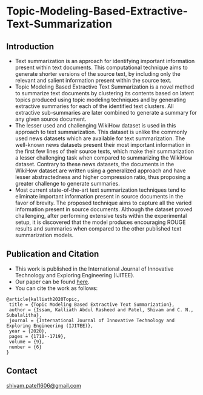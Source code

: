 # Topic-Modeling-Based-Extractive-Text-Summarization

## Introduction

- Text summarization is an approach for identifying important information present within text documents. This computational technique aims to generate shorter versions of the source text, by including only the relevant and salient information present within the source text. 
- Topic Modeling Based Extractive Text Summarization is a novel method to summarize text documents by clustering its contents based on latent topics produced using topic modeling techniques and by generating extractive summaries for each of the identified text clusters. All extractive sub-summaries are later combined to generate a summary for any given source document. 
- The lesser used and challenging WikiHow dataset is used in this approach to text summarization. This dataset is unlike the commonly used news datasets which are available for text summarization. The well-known news datasets present their most important information in the first few lines of their source texts, which make their summarization a lesser challenging task when compared to summarizing the WikiHow dataset. Contrary to these news datasets, the documents in the WikiHow dataset are written using a generalized approach and have lesser abstractedness and higher compression ratio, thus proposing a greater challenge to generate summaries. 
- Most current state-of-the-art text summarization techniques tend to eliminate important information present in source documents in the favor of brevity. The proposed technique aims to capture all the varied information present in source documents. Although the dataset proved challenging, after performing extensive tests within the experimental setup, it is discovered that the model produces encouraging ROUGE results and summaries when compared to the other published text summarization models.

## Publication and Citation

- This work is published in the International Journal of Innovative Technology and Exploring Engineering (IJITEE).
- Our paper can be found [here](https://www.ijitee.org/wp-content/uploads/papers/v9i6/F4611049620.pdf).
- You can cite the work as follows:

```
@article{kalliath2020Topic,
 title = {Topic Modeling Based Extractive Text Summarization},
 author = {Issam, Kalliath Abdul Rasheed and Patel, Shivam and C. N., Subalalitha},
 journal = {International Journal of Innovative Technology and Exploring Engineering (IJITEE)},
 year = {2020},
 pages = {1710--1719},
 volume = {9},
 number = {6}
}
```

## Contact

shivam.patel1606@gmail.com

